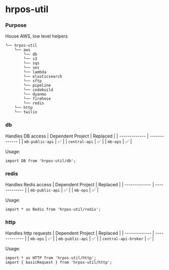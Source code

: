 # hrpos-util

### Purpose
House AWS, low level helpers

```
└── hrpos-util
    └── aws
        └── db
        └── s3
        └── sqs
        └── ses
        └── lambda
        └── elasticsearch
        └── sftp
        └── pipeline
        └── codebuild
        └── dyanmo
        └── firehose
        └── redis
    └── http
    └── twilio
```


### db
Handles DB access
| Dependent Project  | Replaced  |
| ------------- | ------------- |
| `mb-public-api`  | :white_check_mark:  |
| `central-api`  | :white_check_mark:  |
| `mb-ops`  | :white_check_mark:  |

Usage:
```
import DB from 'hrpos-util/db';
```

### redis
Handles Redis access
| Dependent Project  | Replaced  |
| ------------- | ------------- |
| `mb-public-api`  | :white_check_mark:  |
| `mb-ops`  | :white_check_mark:  |

Usage:
```
import * as Redis from 'hrpos-util/redis';
```

### http
Handles http requests
| Dependent Project  | Replaced  |
| ------------- | ------------- |
| `mb-ops`  | :white_check_mark:  |
| `mb-public-api`  | :white_check_mark:  |
| `central-api-broker`  | :white_check_mark:  |

Usage:
```
import * as HTTP from 'hrpos-util/http';
import { basicRequest } from 'hrpos-util/http';
```